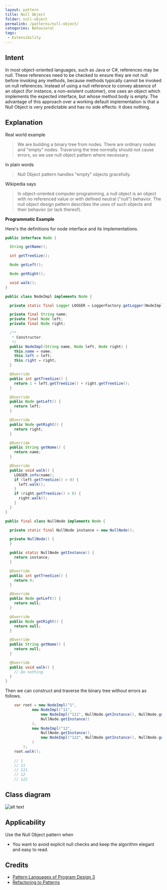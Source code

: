 ```yaml
---
layout: pattern
title: Null Object
folder: null-object
permalink: /patterns/null-object/
categories: Behavioral
tags:
 - Extensibility
---
```


## Intent
In most object-oriented languages, such as Java or C#, references
may be null. These references need to be checked to ensure they are not null
before invoking any methods, because methods typically cannot be invoked on
null references. Instead of using a null reference to convey absence of an
object (for instance, a non-existent customer), one uses an object which
implements the expected interface, but whose method body is empty. The
advantage of this approach over a working default implementation is that a Null
Object is very predictable and has no side effects: it does nothing.

## Explanation

Real world example

> We are building a binary tree from nodes. There are ordinary nodes and "empty" nodes. Traversing the tree normally should not cause errors, so we use null object pattern where necessary.            

In plain words

> Null Object pattern handles "empty" objects gracefully.   

Wikipedia says

> In object-oriented computer programming, a null object is an object with no referenced value or with defined neutral ("null") behavior. The null object design pattern describes the uses of such objects and their behavior (or lack thereof).

**Programmatic Example**

Here's the definitions for node interface and its implementations.

```java
public interface Node {

  String getName();

  int getTreeSize();

  Node getLeft();

  Node getRight();

  void walk();
}

public class NodeImpl implements Node {

  private static final Logger LOGGER = LoggerFactory.getLogger(NodeImpl.class);

  private final String name;
  private final Node left;
  private final Node right;

  /**
   * Constructor.
   */
  public NodeImpl(String name, Node left, Node right) {
    this.name = name;
    this.left = left;
    this.right = right;
  }

  @Override
  public int getTreeSize() {
    return 1 + left.getTreeSize() + right.getTreeSize();
  }

  @Override
  public Node getLeft() {
    return left;
  }

  @Override
  public Node getRight() {
    return right;
  }

  @Override
  public String getName() {
    return name;
  }

  @Override
  public void walk() {
    LOGGER.info(name);
    if (left.getTreeSize() > 0) {
      left.walk();
    }
    if (right.getTreeSize() > 0) {
      right.walk();
    }
  }
}

public final class NullNode implements Node {

  private static final NullNode instance = new NullNode();

  private NullNode() {
  }

  public static NullNode getInstance() {
    return instance;
  }

  @Override
  public int getTreeSize() {
    return 0;
  }

  @Override
  public Node getLeft() {
    return null;
  }

  @Override
  public Node getRight() {
    return null;
  }

  @Override
  public String getName() {
    return null;
  }

  @Override
  public void walk() {
    // Do nothing
  }
}

```

Then we can construct and traverse the binary tree without errors as follows.

```java
    var root = new NodeImpl("1",
            new NodeImpl("11",
                new NodeImpl("111", NullNode.getInstance(), NullNode.getInstance()),
                NullNode.getInstance()
            ),
            new NodeImpl("12",
                NullNode.getInstance(),
                new NodeImpl("122", NullNode.getInstance(), NullNode.getInstance())
            )
        );
    root.walk();
    
    // 1
    // 11
    // 111
    // 12
    // 122
```

## Class diagram
![alt text](./etc/null-object.png "Null Object")

## Applicability
Use the Null Object pattern when

* You want to avoid explicit null checks and keep the algorithm elegant and easy to read.

## Credits

* [Pattern Languages of Program Design 3](https://www.amazon.com/gp/product/0201310112/ref=as_li_tl?ie=UTF8&camp=1789&creative=9325&creativeASIN=0201310112&linkCode=as2&tag=javadesignpat-20&linkId=7372ffb8a4e39a3bb10f199b89aef921)
* [Refactoring to Patterns](https://www.amazon.com/gp/product/0321213351/ref=as_li_tl?ie=UTF8&camp=1789&creative=9325&creativeASIN=0321213351&linkCode=as2&tag=javadesignpat-20&linkId=2a76fcb387234bc71b1c61150b3cc3a7)
